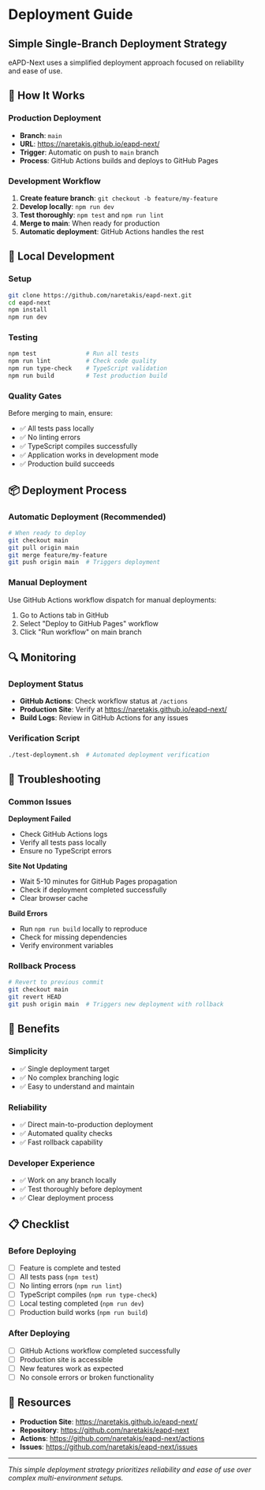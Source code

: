 # Deployment Guide

## Simple Single-Branch Deployment Strategy

eAPD-Next uses a simplified deployment approach focused on reliability and ease of use.

## 🚀 How It Works

### Production Deployment

- **Branch**: `main`
- **URL**: https://naretakis.github.io/eapd-next/
- **Trigger**: Automatic on push to `main` branch
- **Process**: GitHub Actions builds and deploys to GitHub Pages

### Development Workflow

1. **Create feature branch**: `git checkout -b feature/my-feature`
2. **Develop locally**: `npm run dev`
3. **Test thoroughly**: `npm test` and `npm run lint`
4. **Merge to main**: When ready for production
5. **Automatic deployment**: GitHub Actions handles the rest

## 🔧 Local Development

### Setup

```bash
git clone https://github.com/naretakis/eapd-next.git
cd eapd-next
npm install
npm run dev
```

### Testing

```bash
npm test              # Run all tests
npm run lint          # Check code quality
npm run type-check    # TypeScript validation
npm run build         # Test production build
```

### Quality Gates

Before merging to main, ensure:

- ✅ All tests pass locally
- ✅ No linting errors
- ✅ TypeScript compiles successfully
- ✅ Application works in development mode
- ✅ Production build succeeds

## 📦 Deployment Process

### Automatic Deployment (Recommended)

```bash
# When ready to deploy
git checkout main
git pull origin main
git merge feature/my-feature
git push origin main  # Triggers deployment
```

### Manual Deployment

Use GitHub Actions workflow dispatch for manual deployments:

1. Go to Actions tab in GitHub
2. Select "Deploy to GitHub Pages" workflow
3. Click "Run workflow" on main branch

## 🔍 Monitoring

### Deployment Status

- **GitHub Actions**: Check workflow status at `/actions`
- **Production Site**: Verify at https://naretakis.github.io/eapd-next/
- **Build Logs**: Review in GitHub Actions for any issues

### Verification Script

```bash
./test-deployment.sh  # Automated deployment verification
```

## 🚨 Troubleshooting

### Common Issues

**Deployment Failed**

- Check GitHub Actions logs
- Verify all tests pass locally
- Ensure no TypeScript errors

**Site Not Updating**

- Wait 5-10 minutes for GitHub Pages propagation
- Check if deployment completed successfully
- Clear browser cache

**Build Errors**

- Run `npm run build` locally to reproduce
- Check for missing dependencies
- Verify environment variables

### Rollback Process

```bash
# Revert to previous commit
git checkout main
git revert HEAD
git push origin main  # Triggers new deployment with rollback
```

## 🎯 Benefits

### Simplicity

- ✅ Single deployment target
- ✅ No complex branching logic
- ✅ Easy to understand and maintain

### Reliability

- ✅ Direct main-to-production deployment
- ✅ Automated quality checks
- ✅ Fast rollback capability

### Developer Experience

- ✅ Work on any branch locally
- ✅ Test thoroughly before deployment
- ✅ Clear deployment process

## 📋 Checklist

### Before Deploying

- [ ] Feature is complete and tested
- [ ] All tests pass (`npm test`)
- [ ] No linting errors (`npm run lint`)
- [ ] TypeScript compiles (`npm run type-check`)
- [ ] Local testing completed (`npm run dev`)
- [ ] Production build works (`npm run build`)

### After Deploying

- [ ] GitHub Actions workflow completed successfully
- [ ] Production site is accessible
- [ ] New features work as expected
- [ ] No console errors or broken functionality

## 🔗 Resources

- **Production Site**: https://naretakis.github.io/eapd-next/
- **Repository**: https://github.com/naretakis/eapd-next
- **Actions**: https://github.com/naretakis/eapd-next/actions
- **Issues**: https://github.com/naretakis/eapd-next/issues

---

_This simple deployment strategy prioritizes reliability and ease of use over complex multi-environment setups._
